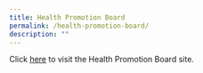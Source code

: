 ```yaml
---
title: Health Promotion Board
permalink: /health-promotion-board/
description: ""
---
```

Click [here](https://www.hpb.gov.sg/schools) to visit the Health Promotion Board site.